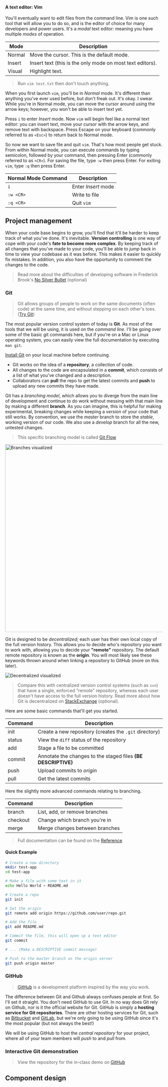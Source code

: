 
#### A text editor: Vim

You'll eventually want to edit files from the command line. Vim is one such tool that will allow you to do so, and is the editor of choice for many developers and power users. It's a *modal* text editor: meaning you have multiple *modes* of operation.

Mode   | Description
------ | ---------------------------------------------------------
Normal | Move the cursor. This is the default mode.
Insert | Insert text (this is the only mode on most text editors).
Visual | Highlight text.

 > Run `vim test.txt` then don't touch anything.

When you first launch `vim`, you'll be in *Normal* mode. It's different than anything you've ever used before, but don't freak out. It's okay. I swear. While you're in Normal mode, you can move the cursor around using the arrow keys; however, you won't be able to insert text yet.

Press `i` to enter *Insert* mode. Now `vim` will begin feel like a normal text editor: you can insert text, move your cursor with the arrow keys, and remove text with backspace. Press Escape on your keyboard (commonly referred to as `<Esc>`) to return back to Normal mode.

So now we want to save file and quit `vim`. That's how most people get stuck. From within Normal mode, you can execute commands by typing semicolon, followed by your command, then pressing Enter (commonly referred to as `<CR>`). For saving the file, type `:w` then press Enter. For exiting `vim`, type `:q` then press Enter.

Normal Mode Command | Description
------------------- | -----------
`i`                 | Enter *Insert* mode
`:w <CR>`           | Write to file
`:q <CR>`           | Quit `vim`


## Project management

When your code base begins to grow, you'll find that it'll be harder to keep track of what you've done. It's inevitable. **Version controlling** is one way of cope with your code's **fate to become more complex**. By keeping track of all changes that you've made to your code, you'll be able to *jump* back in time to view your codebase as it was before. This makes it easier to quickly fix mistakes. In addition, you also have the opportunity to comment the changes to the code.

 > Read more about the difficulties of developing software in Frederick Brook's [No Silver Bullet](http://faculty.salisbury.edu/~xswang/Research/Papers/SERelated/no-silver-bullet.pdf) (optional)


### Git
 > Git allows groups of people to work on the same documents (often code) at the same time, and without stepping on each other's toes. ([Try Git](try.github.io))

The most popular version control system of today is **Git**. As most of the tools that we will be using, it is used on the *command line*. I'll be going over some of the basic git commands here, but if you're on a Mac or Linux operating system, you can easily view the full documentation by executing `man git`.

[Install Git](https://git-scm.com/download) on your local machine before continuing.

 - Git works on the idea of a **repository**, a collection of code.
 - All changes to the code are encapsulated in a **commit**, which consists of a list of what you've changed and a description.
 - Collaborators can **pull** the repo to get the latest commits and **push** to upload any new commits they have made.

Git has a *branching model*, which allows you to diverge from the main line of development and continue to do work without messing with that main line by making a different **branch**. As you can imagine, this is helpful for making experimental, breaking changes while keeping a *version* of your code that still works. By convention, we use the *master* branch to store the *stable*, working version of our code. We also use a *develop* branch for all the new, untested changes.
 > This specific branching model is called [Git Flow](http://nvie.com/posts/a-successful-git-branching-model/)

<img
  alt="Branches visualized"
  src="https://wac-cdn-a.atlassian.com/dam/jcr:746be214-eb99-462c-9319-04a4d2eeebfa/01.svg?cdnVersion=ey"
  width="600px"
/>

Git is designed to be *decentralized*; each user has their own local copy of the full version history. This allows you to decide who's repository you want to work with, allowing you to decide your **"remote"** repository. The default remote repository is known as the **origin**. You will most likely see these keywords thrown around when linking a repository to GitHub (more on this later).

![Decentralized visualized](http://nvie.com/img/centr-decentr@2x.png)

> Compare this with centralized version control systems (such as `svn`) that have a single, enforced "remote" repository, whereas each user doesn't have access to the full version history. Read more about how Git is decentralized on [StackExchange](https://softwareengineering.stackexchange.com/questions/315252/why-does-everyone-use-git-in-a-centralized-manner) (optional).

Here are some basic commands that'll get you started.

Command  | Description
-------- | -----------
init     | Create a new repository (creates the `.git` directory)
status   | View the `diff` status of the repository
add      | Stage a file to be committed
commit   | Annotate the changes to the staged files **(BE DESCRIPTIVE)**
push     | Upload commits to *origin*
pull     | Get the latest commits

Here the slightly more advanced commands relating to branching.

Command  | Description
-------- | -----------
branch   | List, add, or remove branches
checkout | Change which branch you're in
merge    | Merge changes between branches

 > Full documentation can be found on the [Reference](https://git-scm.com/docs).

#### Quick Example
```bash
# Create a new directory
mkdir test-app
cd test-app

# Make a file with some text in it
echo Hello World > README.md

# Create a repo
git init

# Set the origin
git remote add origin https://github.com/user/repo.git

# Add the file
git add README.md

# Commit the file, this will open up a text editor
git commit

# ... (Make a DESCRIPTIVE commit message)

# Push to the master branch on the origin server
git push origin master
```


### GitHub
 > [GitHub](https://github.com/) is a development platform inspired by the way you work.

The difference between Git and Github always confuses people at first. So I'll set it straight. You don't need GitHub to use Git. In no way does Git rely on Github, nor is it the official website for Git. GitHub is simply a **hosting service for Git repositories**. There are other hosting services for Git, such as [Bitbucket](https://bitbucket.org/) and [GitLab](https://gitlab.com/), but we're only going to be using GitHub since it's the most popular (but not always the best!)

We will be using GitHub to host the *central repository* for your project, where all of your team members will *push* to and *pull* from.


### Interactive Git demonstration
 > View the repository for the in-class demo on [GitHub](https://github.com/ArdentLabs/try-git)


## Component design



